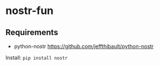 # nostr-fun

## Requirements
- python-nostr https://github.com/jeffthibault/python-nostr

Install:
`pip install nostr`

